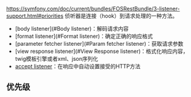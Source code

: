 https://symfony.com/doc/current/bundles/FOSRestBundle/3-listener-support.html#priorities
侦听器是连接（hook）到请求处理的一种方法。

+ [body listener](#Body listener)：解码请求内容
+ [format listener](#Format listener)：确定正确的响应格式
+ [parameter fetcher listener](#Param fetcher listener)：获取请求参数
+ [view response listener](#View Response listener)：格式化响应内容，twig模板引擎或者xml、json序列化
+ [accept listener](#)：在响应中自动设置接受的HTTP方法

## 优先级

